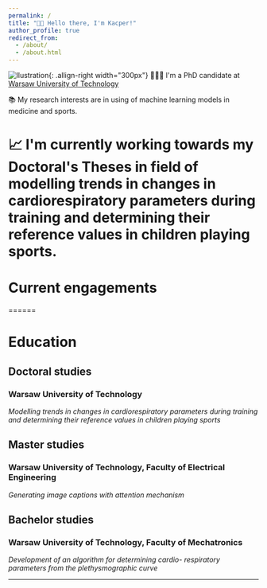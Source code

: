 ```yaml
---
permalink: /
title: "👋🏻 Hello there, I'm Kacper!"
author_profile: true
redirect_from: 
  - /about/
  - /about.html
---
```


![Ilustration](/images/pixlr-imagae.png){: .allign-right width="300px"}
👨🏻‍💻 I'm a PhD candidate at [Warsaw University of Technology](https://eng.pw.edu.pl)

📚 My research interests are in using of machine learning models in medicine and sports.

📈 I'm currently working towards my Doctoral's Theses in field of modelling trends in changes in cardiorespiratory parameters during training and determining their reference values in children playing sports.
======

# Current engagements

======
# Education

## Doctoral studies
### Warsaw University of Technology
*Modelling trends in changes in cardiorespiratory parameters during training and determining their reference values in children playing sports*

## Master studies
### Warsaw University of Technology, Faculty of Electrical Engineering
*Generating image captions with attention mechanism*

## Bachelor studies
### Warsaw University of Technology, Faculty of Mechatronics
*Development of an algorithm for determining cardio- respiratory parameters from the plethysmographic curve*



------


